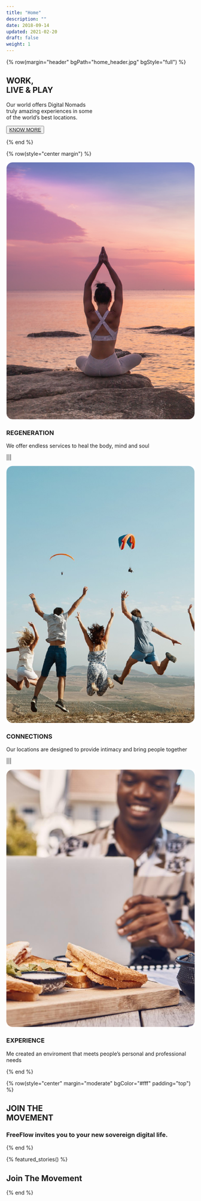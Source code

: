 ```yaml
---
title: "Home"
description: ""
date: 2018-09-14
updated: 2021-02-20
draft: false
weight: 1
---
```


<!-- section 1 (header) -->

{% row(margin="header" bgPath="home_header.jpg" bgStyle="full") %}

## WORK, <br> LIVE & PLAY

Our world offers Digital Nomads <br /> truly amazing experiences in some <br /> of the world’s best locations.

<button>[KNOW MORE](/)</button>

{% end %}

<!-- section 2  -->

{% row(style="center margin") %}

![REGENERATION](RGAsset10.png#medium)

### **REGENERATION**

We offer endless services to heal the body, mind and soul

|||

![CONNECTIONS](RGAsset11.png#medium)

### **CONNECTIONS**

Our locations are designed to provide intimacy and bring people together

|||

![EXPERIENCE](RGAsset12.png#medium)

### **EXPERIENCE**

Me created an enviroment that meets people’s personal and professional needs

{% end %}

{% row(style="center" margin="moderate" bgColor="#fff" padding="top") %}

## JOIN THE <br> MOVEMENT

### **FreeFlow invites you to your new sovereign digital life.**

{% end %}

{% featured_stories() %}

## Join The Movement

{% end %}
